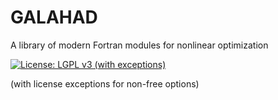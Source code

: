 # GALAHAD
A library of modern Fortran modules for nonlinear optimization

[![License: LGPL v3 (with exceptions)](https://img.shields.io/badge/License-LGPL%20v3-blue.svg)](https://www.gnu.org/licenses/lgpl-3.0) 

(with license exceptions for non-free options)
